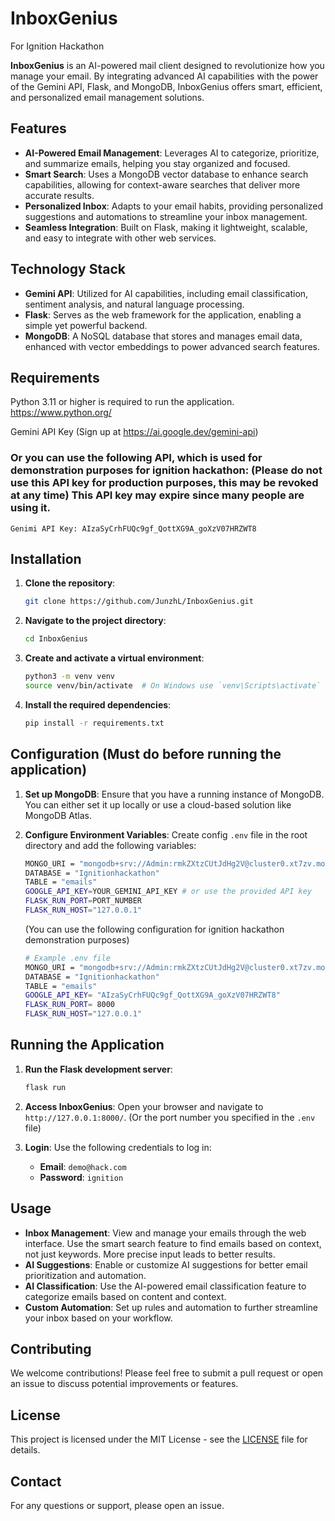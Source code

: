 # InboxGenius

For Ignition Hackathon

**InboxGenius** is an AI-powered mail client designed to revolutionize how you manage your email. By integrating advanced AI capabilities with the power of the Gemini API, Flask, and MongoDB, InboxGenius offers smart, efficient, and personalized email management solutions.

## Features

- **AI-Powered Email Management**: Leverages AI to categorize, prioritize, and summarize emails, helping you stay organized and focused.
- **Smart Search**: Uses a MongoDB vector database to enhance search capabilities, allowing for context-aware searches that deliver more accurate results.
- **Personalized Inbox**: Adapts to your email habits, providing personalized suggestions and automations to streamline your inbox management.
- **Seamless Integration**: Built on Flask, making it lightweight, scalable, and easy to integrate with other web services.

## Technology Stack

- **Gemini API**: Utilized for AI capabilities, including email classification, sentiment analysis, and natural language processing.
- **Flask**: Serves as the web framework for the application, enabling a simple yet powerful backend.
- **MongoDB**: A NoSQL database that stores and manages email data, enhanced with vector embeddings to power advanced search features.

## Requirements
Python 3.11 or higher is required to run the application. 
https://www.python.org/

Gemini API Key (Sign up at https://ai.google.dev/gemini-api)

### Or you can use the following API, which is used for demonstration purposes for ignition hackathon: (Please do not use this API key for production purposes, this may be revoked at any time) This API key may expire since many people are using it.

`Genimi API Key: AIzaSyCrhFUQc9gf_QottXG9A_goXzV07HRZWT8`


## Installation

1. **Clone the repository**:

    ```bash
    git clone https://github.com/JunzhL/InboxGenius.git
    ```

2. **Navigate to the project directory**:

    ```bash
    cd InboxGenius
    ```

3. **Create and activate a virtual environment**:

    ```bash
    python3 -m venv venv
    source venv/bin/activate  # On Windows use `venv\Scripts\activate`
    ```

4. **Install the required dependencies**:

    ```bash
    pip install -r requirements.txt
    ```

## Configuration (Must do before running the application)

1. **Set up MongoDB**: Ensure that you have a running instance of MongoDB. You can either set it up locally or use a cloud-based solution like MongoDB Atlas.

2. **Configure Environment Variables**: Create config `.env` file in the root directory and add the following variables:

    ```bash
    MONGO_URI = "mongodb+srv://Admin:rmkZXtzCUtJdHg2V@cluster0.xt7zv.mongodb.net/?retryWrites=true&w=majority&appName=Cluster0"
    DATABASE = "Ignitionhackathon"
    TABLE = "emails"
    GOOGLE_API_KEY=YOUR_GEMINI_API_KEY # or use the provided API key
    FLASK_RUN_PORT=PORT_NUMBER
    FLASK_RUN_HOST="127.0.0.1"
    ```
    (You can use the following configuration for ignition hackathon demonstration purposes)
    ```bash
    # Example .env file
    MONGO_URI = "mongodb+srv://Admin:rmkZXtzCUtJdHg2V@cluster0.xt7zv.mongodb.net/?retryWrites=true&w=majority&appName=Cluster0"
    DATABASE = "Ignitionhackathon"
    TABLE = "emails"
    GOOGLE_API_KEY= "AIzaSyCrhFUQc9gf_QottXG9A_goXzV07HRZWT8"
    FLASK_RUN_PORT= 8000
    FLASK_RUN_HOST="127.0.0.1"
    ```

## Running the Application

1. **Run the Flask development server**:

    ```bash
    flask run
    ```

2. **Access InboxGenius**: Open your browser and navigate to `http://127.0.0.1:8000/`. (Or the port number you specified in the `.env` file)

3. **Login**: Use the following credentials to log in:

    - **Email**: `demo@hack.com`
    - **Password**: `ignition`

## Usage

- **Inbox Management**: View and manage your emails through the web interface. Use the smart search feature to find emails based on context, not just keywords. More precise input leads to better results.
- **AI Suggestions**: Enable or customize AI suggestions for better email prioritization and automation.
- **AI Classification**: Use the AI-powered email classification feature to categorize emails based on content and context.
- **Custom Automation**: Set up rules and automation to further streamline your inbox based on your workflow.

## Contributing

We welcome contributions! Please feel free to submit a pull request or open an issue to discuss potential improvements or features.

## License

This project is licensed under the MIT License - see the [LICENSE](LICENSE) file for details.

## Contact

For any questions or support, please open an issue.
